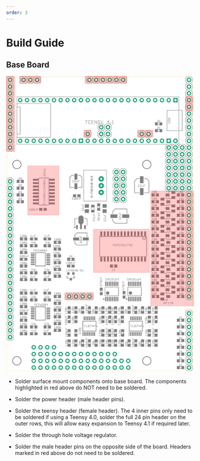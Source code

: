 ```yaml
---
order: 3
---
```

# Build Guide

## Base Board

![Base Board](images/octasource_mkii_baseboard_brd.drawio.png)

- Solder surface mount components onto base board. The components highlighted in red above do NOT need to be soldered.

- Solder the power header (male header pins).

- Solder the teensy header (female header). The 4 inner pins only need to be soldered if using a Teensy 4.0, solder the full 24 pin header on the outer rows, this will allow easy expansion to Teensy 4.1 if required later.

- Solder the through hole voltage regulator.

- Solder the male header pins on the opposite side of the board. Headers marked in red above do not need to be soldered.

